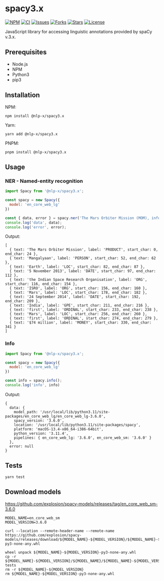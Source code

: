 # spacy3.x

[![NPM](https://badge.fury.io/js/@nlp-x%2Fspacy3.x.svg)](https://nodei.co/npm/@nlp-x/spacy3.x/)
[![CI](https://github.com/nlp-x/spacy3.x/actions/workflows/ci.yaml/badge.svg)](https://github.com/nlp-x/spacy3.x/actions/workflows/ci.yaml)
[![Issues](https://img.shields.io/github/issues/nlp-x/spacy3.x.svg)](https://github.com/nlp-x/spacy3.x/issues)
[![Forks](https://img.shields.io/github/forks/nlp-x/spacy3.x.svg)](https://github.com/nlp-x/spacy3.x/network)
[![Stars](https://img.shields.io/github/stars/nlp-x/spacy3.x.svg)](https://github.com/nlp-x/spacy3.x/stargazers)
[![License](https://img.shields.io/github/license/nlp-x/spacy3.x.svg)](https://raw.githubusercontent.com/nlp-x/spacy3.x/main/LICENSE)

JavaScript library for accessing linguistic annotations provided by spaCy v.3.x.


## Prerequisites

- Node.js
- NPM
- Python3
- pip3

## Installation

NPM:
```
npm install @nlp-x/spacy3.x
```

Yarn:
```
yarn add @nlp-x/spacy3.x
```

PNPM:
```
pnpm install @nlp-x/spacy3.x
```


## Usage

### NER - Named-entity recognition

```js
import Spacy from '@nlp-x/spacy3.x';

const spacy = new Spacy({
  model: 'en_core_web_lg'
})

const { data, error } = spacy.ner('The Mars Orbiter Mission (MOM), informally known as Mangalyaan, was launched into Earth orbit on 5 November 2013 by the Indian Space Research Organisation (ISRO) and has entered Mars orbit on 24 September 2014. India thus became the first country to enter Mars orbit on its first attempt. It was completed at a record low cost of $74 million.');
console.log('data', data);
console.log('error', error);
```

Output:
```shell
[
  { text: 'The Mars Orbiter Mission', label: 'PRODUCT', start_char: 0, end_char: 24 },
  { text: 'Mangalyaan', label: 'PERSON', start_char: 52, end_char: 62 },
  { text: 'Earth', label: 'LOC', start_char: 82, end_char: 87 },
  { text: '5 November 2013', label: 'DATE', start_char: 97, end_char: 112 },
  { text: 'the Indian Space Research Organisation', label: 'ORG', start_char: 116, end_char: 154 },
  { text: 'ISRO', label: 'ORG', start_char: 156, end_char: 160 },
  { text: 'Mars', label: 'LOC', start_char: 178, end_char: 182 },
  { text: '24 September 2014', label: 'DATE', start_char: 192, end_char: 209 },
  { text: 'India', label: 'GPE', start_char: 211, end_char: 216 },
  { text: 'first', label: 'ORDINAL', start_char: 233, end_char: 238 },
  { text: 'Mars', label: 'LOC', start_char: 256, end_char: 260 },
  { text: 'first', label: 'ORDINAL', start_char: 274, end_char: 279 },
  { text: '$74 million', label: 'MONEY', start_char: 330, end_char: 341 }
]
```



### Info
```js
import Spacy from '@nlp-x/spacy3.x';

const spacy = new Spacy({
  model: 'en_core_web_lg'
})

const info = spacy.info();
console.log('info', info)
```

Output:
```shell
{
  data: {
    model_path: '/usr/local/lib/python3.11/site-packages/en_core_web_lg/en_core_web_lg-3.6.0',
    spacy_version: '3.6.0',
    location: '/usr/local/lib/python3.11/site-packages/spacy',
    platform: 'macOS-13.4-x86_64-i386-64bit',
    python_version: '3.11.4',
    pipelines: { en_core_web_lg: '3.6.0', en_core_web_sm: '3.6.0' }
  },
  error: null
}
```



## Tests

```
yarn test
```


## Download models

https://github.com/explosion/spacy-models/releases/tag/en_core_web_sm-3.6.0


```
MODEL_NAME=en_core_web_sm
MODEL_VERSION=3.6.0

curl --location --remote-header-name --remote-name https://github.com/explosion/spacy-models/releases/download/${MODEL_NAME}-${MODEL_VERSION}/${MODEL_NAME}-${MODEL_VERSION}-py3-none-any.whl

wheel unpack ${MODEL_NAME}-${MODEL_VERSION}-py3-none-any.whl
cp -r ${MODEL_NAME}-${MODEL_VERSION}/${MODEL_NAME}/${MODEL_NAME}-${MODEL_VERSION} tests
rm -r ${MODEL_NAME}-${MODEL_VERSION}
rm ${MODEL_NAME}-${MODEL_VERSION}-py3-none-any.whl
```
